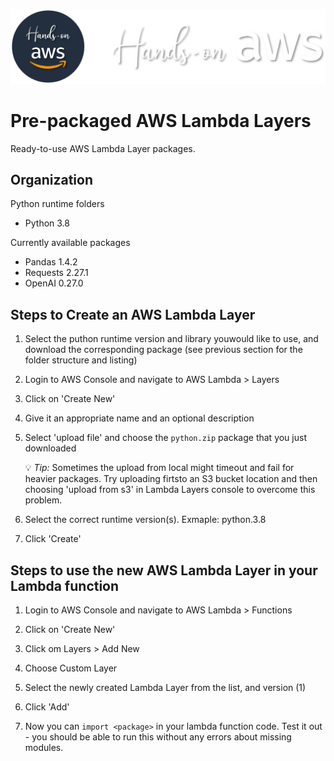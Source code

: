 
![Hands-on AWS](https://github.com/handsonaws/common-assets/blob/3245081c723dc7f20982872762fe5cf4daee1b61/images/logotype.png?raw=true "Hands-on AWS")

# Pre-packaged AWS Lambda Layers

Ready-to-use AWS Lambda Layer packages.

## Organization

Python runtime folders

- Python 3.8

Currently available packages

- Pandas 1.4.2
- Requests 2.27.1
- OpenAI 0.27.0

## Steps to Create an AWS Lambda Layer

1. Select the puthon runtime version and library youwould like to use, and download the corresponding package (see previous section for the folder structure and listing)

2. Login to AWS Console and navigate to AWS Lambda > Layers

3. Click on 'Create New'

4. Give it an appropriate name and an optional description

5. Select 'upload file' and choose the `python.zip` package that you just downloaded

    💡 *Tip:* Sometimes the upload from local might timeout and fail for heavier packages. Try uploading firtsto an S3 bucket location and then choosing 'upload from s3' in Lambda Layers console to overcome this problem.

6. Select the correct runtime version(s). Exmaple: python.3.8

7. Click 'Create'

## Steps to use the new AWS Lambda Layer in your Lambda function

1. Login to AWS Console and navigate to AWS Lambda > Functions

2. Click on 'Create New'

3. Click om Layers > Add New

4. Choose Custom Layer

5. Select the newly created Lambda Layer from the list, and version (1)

6. Click 'Add'

7. Now you can `import <package>` in your lambda function code. Test it out - you should be able to run this without any errors about missing modules.
